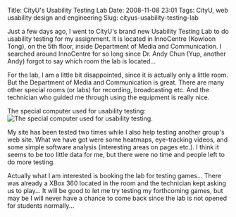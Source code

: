 Title: CityU's Usability Testing Lab
Date: 2008-11-08 23:01
Tags: CityU, web usability design and engineering
Slug: cityus-usability-testing-lab

Just a few days ago, I went to CityU's brand new Usability Testing Lab
to do usability testing for my assignment. It is located in InnoCentre
(Kowloon Tong), on the 5th floor, inside Department of Media and
Communication. I searched around InnoCentre for so long since Dr. Andy
Chun (Yup, another Andy) forgot to say which room the lab is located...

For the lab, I am a little bit disappointed, since it is actually only a
little room. But the Department of Media and Communication is great.
There are many other special rooms (or labs) for recording, broadcasting
etc. And the technician who guided me through using the equipment is
really nice.

The special computer used for usability testing:
![The special computer used for usability testing.][]

My site has been tested two times while I also help testing another
group's web site. What we have got were some heatmaps, eye-tracking
videos, and some simple software analysis (interesting areas on pages
etc.). I think it seems to be too little data for me, but there were no
time and people left to do more testing.

Actually what I am interested is booking the lab for testing games...
There was already a XBox 360 located in the room and the technician kept
asking us to play... It will be good to let me try testing my
forthcoming games, but may be I will never have a chance to come back
since the lab is not opened for students normally...

  [The special computer used for usability testing.]: /files/2008/img_0003.jpg